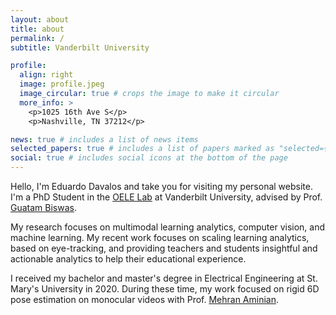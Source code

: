 ```yaml
---
layout: about
title: about
permalink: /
subtitle: Vanderbilt University

profile:
  align: right
  image: profile.jpeg
  image_circular: true # crops the image to make it circular
  more_info: >
    <p>1025 16th Ave S</p>
    <p>Nashville, TN 37212</p>

news: true # includes a list of news items
selected_papers: true # includes a list of papers marked as "selected={true}"
social: true # includes social icons at the bottom of the page
---
```


Hello, I'm Eduardo Davalos and take you for visiting my personal website. I'm a PhD Student in the [OELE Lab](https://wp0.vanderbilt.edu/oele/) at Vanderbilt University, advised by Prof. [Guatam Biswas](https://engineering.vanderbilt.edu/bio/?pid=gautam-biswas).

My research focuses on multimodal learning analytics, computer vision, and machine learning. My recent work focuses on scaling learning analytics, based on eye-tracking, and providing teachers and students insightful and actionable analytics to help their educational experience.

I received my bachelor and master's degree in Electrical Engineering at St. Mary's University in 2020. During these time, my work focused on rigid 6D pose estimation on monocular videos with Prof. [Mehran Aminian](https://www.stmarytx.edu/academics/faculty/mehran-aminian/).
